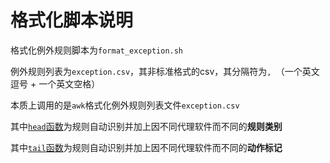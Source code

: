 # 格式化脚本说明

格式化例外规则脚本为`format_exception.sh`

例外规则列表为`exception.csv`，其非标准格式的csv，其分隔符为`, `（一个英文逗号 + 一个英文空格）

本质上调用的是`awk`格式化例外规则列表文件`exception.csv`

其中[`head`函数](/Resources/format_exception.sh#L6)为规则自动识别并加上因不同代理软件而不同的**规则类别**

其中[`tail`函数](/Resources/format_exception.sh#L75)为规则自动识别并加上因不同代理软件而不同的**动作标记**
